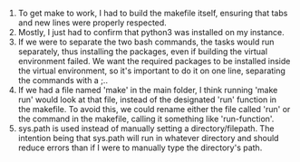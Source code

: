 1. To get make to work, I had to build the makefile itself, ensuring that tabs and new lines were properly respected.
2. Mostly, I just had to confirm that python3 was installed on my instance. 
3. If we were to separate the two bash commands, the tasks would run separately, thus installing the packages, even if building the virtual environment failed. We want the required packages to be installed inside the virtual environment, so it's important to do it on one line, separating the commands with a ;.. 
4. If we had a file named 'make' in the main folder, I think running 'make run' would look at that file, instead of the designated 'run' function in the makefile. To avoid this, we could rename either the file called 'run' or the command in the makefile, calling it something like 'run-function'.
5. sys.path is used instead of manually setting a directory/filepath. The intention being that sys.path will run in whatever directory and should reduce errors than if I were to manually type the directory's path.
